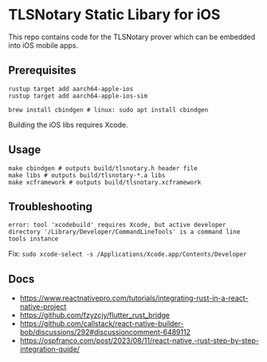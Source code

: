 # TLSNotary Static Libary for iOS

This repo contains code for the TLSNotary prover which can be embedded into iOS mobile apps.

## Prerequisites

```
rustup target add aarch64-apple-ios
rustup target add aarch64-apple-ios-sim

brew install cbindgen # linux: sudo apt install cbindgen
```

Building the iOS libs requires Xcode.


## Usage

```shell
make cbindgen # outputs build/tlsnotary.h header file
make libs # outputs build/tlsnotary-*.a libs
make xcframework # outputs build/tlsnotary.xcframework
```

## Troubleshooting

```
error: tool 'xcodebuild' requires Xcode, but active developer directory '/Library/Developer/CommandLineTools' is a command line tools instance
```

Fix: `sudo xcode-select -s /Applications/Xcode.app/Contents/Developer`

## Docs

* https://www.reactnativepro.com/tutorials/integrating-rust-in-a-react-native-project
* https://github.com/fzyzcjy/flutter_rust_bridge
* https://github.com/callstack/react-native-builder-bob/discussions/292#discussioncomment-6489112
* https://ospfranco.com/post/2023/08/11/react-native,-rust-step-by-step-integration-guide/